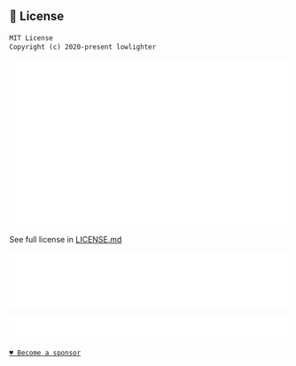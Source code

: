 ## 📜 License

```
MIT License
Copyright (c) 2020-present lowlighter
```

![License details](https://github.com/lowlighter/lowlighter/blob/master/metrics.licenses.svg)

See full license in [LICENSE.md](/LICENSE.md)

![Sponsors](https://github.com/lowlighter/lowlighter/blob/master/metrics.sponsors.svg)

![Contributors](https://github.com/lowlighter/lowlighter/blob/master/metrics.contributors.svg)

[`♥️ Become a sponsor`](https://github.com/sponsors/lowlighter)
